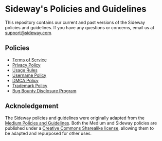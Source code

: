 # Sideway's Policies and Guidelines

This repository contains our current and past versions of the Sideway policies and guidelines.
If you have any questions or concerns, email us at support@sideway.com. 

## Policies

- [Terms of Service](https://github.com/sideway/policies/blob/master/terms-of-service.md)
- [Privacy Policy](https://github.com/sideway/policies/blob/master/privacy-policy.md)
- [Usage Rules](https://github.com/sideway/policies/blob/master/usage-rules.md)
- [Username Policy](https://github.com/sideway/policies/blob/master/username-policy.md)
- [DMCA Policy](https://github.com/sideway/policies/blob/master/dmca-policy.md)
- [Trademark Policy](https://github.com/sideway/policies/blob/master/trademark-policy.md)
- [Bug Bounty Disclosure Program](https://github.com/sideway/policies/blob/master/bug-bounty-program.md)

## Acknoledgement

The Sideway policies and guidelines were originally adapted from the [Medium Policies and Guidelines](https://github.com/Medium/medium-policy).
Both the Medium and Sideway policies are published under a [Creative Commons Sharealike license](https://github.com/sideway/policies/blob/master/LICENSE),
allowing them to be adapted and repurposed for other uses.
